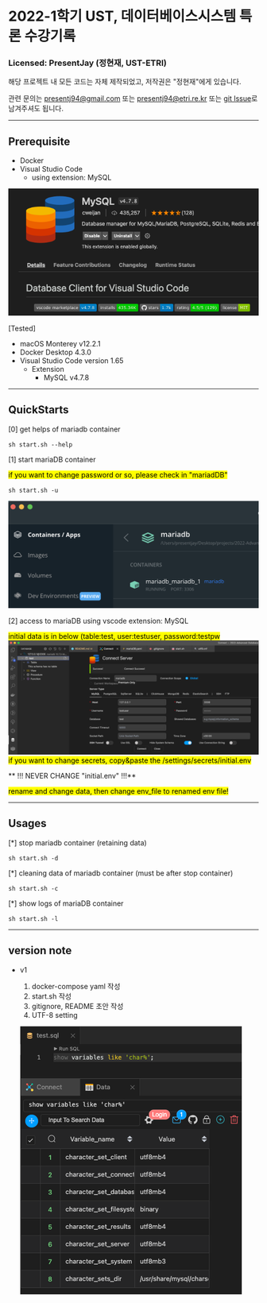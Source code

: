 # 2022-1학기 UST, 데이터베이스시스템 특론 수강기록

### Licensed: PresentJay (정현재, UST-ETRI)

해당 프로젝트 내 모든 코드는 자체 제작되었고, 저작권은 "정현재"에게 있습니다.

관련 문의는 presentj94@gmail.com 또는 presentj94@etri.re.kr 또는 [git Issue](https://github.com/PresentJay/2022-Advanced-Database-System-UST-class/issues "이슈")로 남겨주셔도 됩니다.

---

## Prerequisite

- Docker
- Visual Studio Code
    - using extension: MySQL

![alt mysql_extension](/settings/images/vscode-extension-mysql.png)


[Tested]
- macOS Monterey v12.2.1
- Docker Desktop 4.3.0
- Visual Studio Code version 1.65
    - Extension
        - MySQL v4.7.8

---
## QuickStarts

[0] get helps of mariadb container
```Shell
sh start.sh --help
```

[1] start mariaDB container

<mark>if you want to change password or so, please check in "mariadDB"</mark>

```Shell
sh start.sh -u
```

![alt docker-running](/settings/images/docker-running-state.png)


[2] access to mariaDB using vscode extension: MySQL

<mark>initial data is in below (table:test, user:testuser, password:testpw</mark>
![alt mysql_extension_connection](/settings/images/mysql-connected.png)
<mark>if you want to change secrets, copy&paste the /settings/secrets/initial.env</mark>

** !!! NEVER CHANGE "initial.env" !!!**

<mark>rename and change data, then change env_file to renamed env file!</mark>

---

## Usages

[*] stop mariadb container (retaining data)
```Shell
sh start.sh -d
```

[*] cleaning data of mariadb container (must be after stop container)
```Shell
sh start.sh -c
```

[*] show logs of mariaDB container
```Shell
sh start.sh -l
```

---

## version note

- v1

   1. docker-compose yaml 작성
   2. start.sh 작성
   3. gitignore, README 초안 작성 
   4. UTF-8 setting
   
   ![alt utf-8 setting 증명](/settings/images/utf-8-confirm.png)
